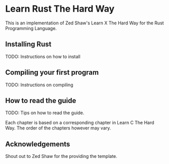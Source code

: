 # Learn Rust The Hard Way

This is an implementation of Zed Shaw's Learn X The Hard Way for the Rust
Programming Language.

## Installing Rust

TODO: Instructions on how to install

## Compiling your first program

TODO: Instructions on compiling

## How to read the guide

TODO: Tips on how to read the guide.

Each chapter is based on a corresponding chapter in Learn C The Hard Way. The
order of the chapters however may vary.

## Acknowledgements

Shout out to Zed Shaw for the providing the template.